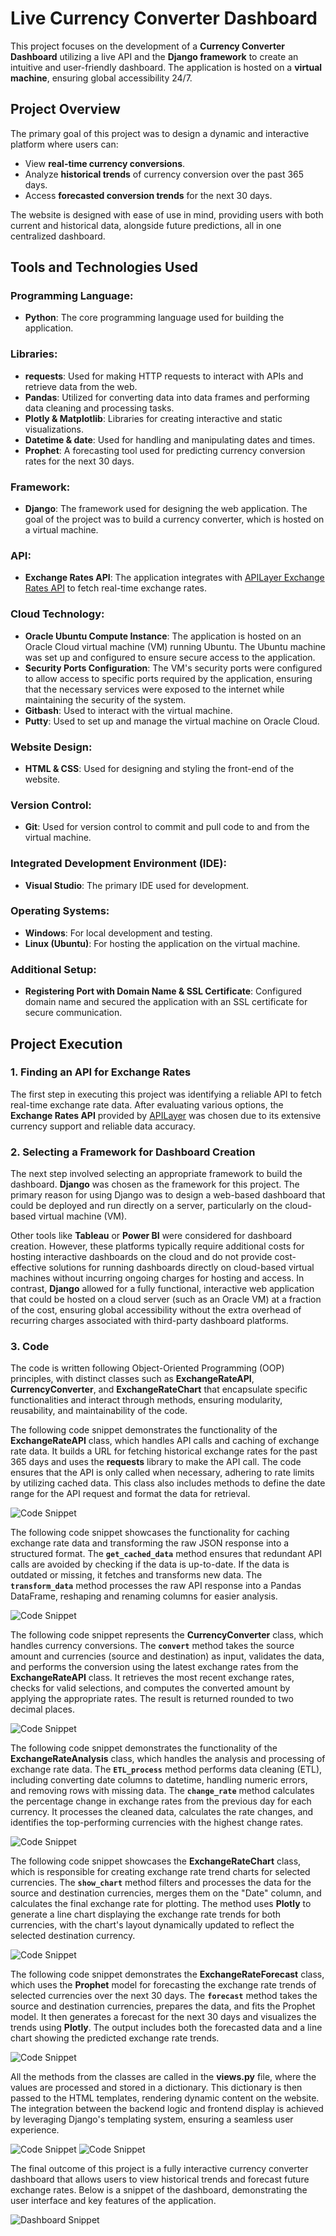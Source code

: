 # Live Currency Converter Dashboard

This project focuses on the development of a **Currency Converter Dashboard** utilizing a live API and the **Django framework** to create an intuitive and user-friendly dashboard. The application is hosted on a **virtual machine**, ensuring global accessibility 24/7.

## Project Overview

The primary goal of this project was to design a dynamic and interactive platform where users can:

- View **real-time currency conversions**.
- Analyze **historical trends** of currency conversion over the past 365 days.
- Access **forecasted conversion trends** for the next 30 days.

The website is designed with ease of use in mind, providing users with both current and historical data, alongside future predictions, all in one centralized dashboard.

## Tools and Technologies Used

### Programming Language:
- **Python**: The core programming language used for building the application.

### Libraries:
- **requests**: Used for making HTTP requests to interact with APIs and retrieve data from the web.
- **Pandas**: Utilized for converting data into data frames and performing data cleaning and processing tasks.
- **Plotly & Matplotlib**: Libraries for creating interactive and static visualizations.
- **Datetime & date**: Used for handling and manipulating dates and times.
- **Prophet**: A forecasting tool used for predicting currency conversion rates for the next 30 days.

### Framework:
- **Django**: The framework used for designing the web application. The goal of the project was to build a currency converter, which is hosted on a virtual machine.

### API:
- **Exchange Rates API**: The application integrates with [APILayer Exchange Rates API](https://apilayer.com/) to fetch real-time exchange rates.

### Cloud Technology:
- **Oracle Ubuntu Compute Instance**: The application is hosted on an Oracle Cloud virtual machine (VM) running Ubuntu. The Ubuntu machine was set up and configured to ensure secure access to the application.
- **Security Ports Configuration**: The VM's security ports were configured to allow access to specific ports required by the application, ensuring that the necessary services were exposed to the internet while maintaining the security of the system.
- **Gitbash**: Used to interact with the virtual machine.
- **Putty**: Used to set up and manage the virtual machine on Oracle Cloud.

### Website Design:
- **HTML & CSS**: Used for designing and styling the front-end of the website.

### Version Control:
- **Git**: Used for version control to commit and pull code to and from the virtual machine.

### Integrated Development Environment (IDE):
- **Visual Studio**: The primary IDE used for development.

### Operating Systems:
- **Windows**: For local development and testing.
- **Linux (Ubuntu)**: For hosting the application on the virtual machine.

### Additional Setup:
- **Registering Port with Domain Name & SSL Certificate**: Configured domain name and secured the application with an SSL certificate for secure communication.

## Project Execution

### 1. Finding an API for Exchange Rates
The first step in executing this project was identifying a reliable API to fetch real-time exchange rate data. After evaluating various options, the **Exchange Rates API** provided by [APILayer](https://apilayer.com/) was chosen due to its extensive currency support and reliable data accuracy.

### 2. Selecting a Framework for Dashboard Creation
The next step involved selecting an appropriate framework to build the dashboard. **Django** was chosen as the framework for this project. The primary reason for using Django was to design a web-based dashboard that could be deployed and run directly on a server, particularly on the cloud-based virtual machine (VM).

Other tools like **Tableau** or **Power BI** were considered for dashboard creation. However, these platforms typically require additional costs for hosting interactive dashboards on the cloud and do not provide cost-effective solutions for running dashboards directly on cloud-based virtual machines without incurring ongoing charges for hosting and access. In contrast, **Django** allowed for a fully functional, interactive web application that could be hosted on a cloud server (such as an Oracle VM) at a fraction of the cost, ensuring global accessibility without the extra overhead of recurring charges associated with third-party dashboard platforms.

### 3. Code
The code is written following Object-Oriented Programming (OOP) principles, with distinct classes such as **ExchangeRateAPI**, **CurrencyConverter**, and **ExchangeRateChart** that encapsulate specific functionalities and interact through methods, ensuring modularity, reusability, and maintainability of the code.

The following code snippet demonstrates the functionality of the **ExchangeRateAPI** class, which handles API calls and caching of exchange rate data. It builds a URL for fetching historical exchange rates for the past 365 days and uses the **requests** library to make the API call. The code ensures that the API is only called when necessary, adhering to rate limits by utilizing cached data. This class also includes methods to define the date range for the API request and format the data for retrieval.

![Code Snippet](code_part_1.png)

The following code snippet showcases the functionality for caching exchange rate data and transforming the raw JSON response into a structured format. The **`get_cached_data`** method ensures that redundant API calls are avoided by checking if the data is up-to-date. If the data is outdated or missing, it fetches and transforms new data. The **`transform_data`** method processes the raw API response into a Pandas DataFrame, reshaping and renaming columns for easier analysis.

![Code Snippet](code_part_2.png)

The following code snippet represents the **CurrencyConverter** class, which handles currency conversions. The **`convert`** method takes the source amount and currencies (source and destination) as input, validates the data, and performs the conversion using the latest exchange rates from the **ExchangeRateAPI** class. It retrieves the most recent exchange rates, checks for valid selections, and computes the converted amount by applying the appropriate rates. The result is returned rounded to two decimal places.

![Code Snippet](code_part_3.png)

The following code snippet demonstrates the functionality of the **ExchangeRateAnalysis** class, which handles the analysis and processing of exchange rate data. The **`ETL_process`** method performs data cleaning (ETL), including converting date columns to datetime, handling numeric errors, and removing rows with missing data. The **`change_rate`** method calculates the percentage change in exchange rates from the previous day for each currency. It processes the cleaned data, calculates the rate changes, and identifies the top-performing currencies with the highest change rates.

![Code Snippet](code_part_4.png)

The following code snippet showcases the **ExchangeRateChart** class, which is responsible for creating exchange rate trend charts for selected currencies. The **`show_chart`** method filters and processes the data for the source and destination currencies, merges them on the "Date" column, and calculates the final exchange rate for plotting. The method uses **Plotly** to generate a line chart displaying the exchange rate trends for both currencies, with the chart's layout dynamically updated to reflect the selected destination currency.

![Code Snippet](code_part_5.png)

The following code snippet demonstrates the **ExchangeRateForecast** class, which uses the **Prophet** model for forecasting the exchange rate trends of selected currencies over the next 30 days. The **`forecast`** method takes the source and destination currencies, prepares the data, and fits the Prophet model. It then generates a forecast for the next 30 days and visualizes the trends using **Plotly**. The output includes both the forecasted data and a line chart showing the predicted exchange rate trends.

![Code Snippet](code_part_6.png)

All the methods from the classes are called in the **views.py** file, where the values are processed and stored in a dictionary. This dictionary is then passed to the HTML templates, rendering dynamic content on the website. The integration between the backend logic and frontend display is achieved by leveraging Django's templating system, ensuring a seamless user experience.

![Code Snippet](views_part_1.png)
![Code Snippet](views_part_2.png)

The final outcome of this project is a fully interactive currency converter dashboard that allows users to view historical trends and forecast future exchange rates. Below is a snippet of the dashboard, demonstrating the user interface and key features of the application.

![Dashboard Snippet](final_outcome.png)


